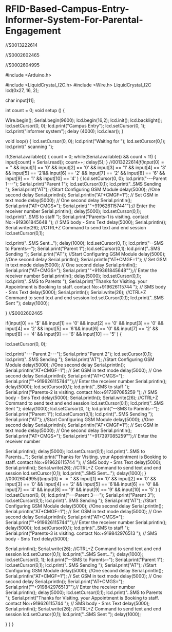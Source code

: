 # RFID-Based-Campus-Entry-Informer-System-For-Parental-Engagement
//$0013222614

//$0002602465

//$0002604995

#include <Arduino.h>


#include <LiquidCrystal_I2C.h> #include <Wire.h> LiquidCrystal_I2C lcd(0x27, 16, 2);

char input[11];


int	count = 0; void setup ()
{


Wire.begin(); Serial.begin(9600); lcd.begin(16,2);
lcd.init(); lcd.backlight(); lcd.setCursor(0, 0);
lcd.print("Campus Entry"); lcd.setCursor(0, 1); lcd.print("informer system"); delay (4000);
lcd.clear();
}


void loop()
{
lcd.setCursor(0, 0); lcd.print("Waiting for "); lcd.setCursor(0,1); lcd.print(" scanning	");

if(Serial.available())
{
count = 0;
while(Serial.available() && count < 11)
{
input[count] = Serial.read(); count++;
delay(5);
}
//$0013222614
if(input[0] == '$' && input[1] == '0' && input[2] == '0' && input[3] == '1' && input[4] == '3' && input[5] == '2'&& input[6] == '2' && input[7] == '2' && input[8] == '6' && input[9] == '1' && input[10] == '4' )
{
lcd.setCursor(0, 0);
lcd.print("---Parent 1---");
Serial.print("Parent 1"); lcd.setCursor(0,1);
lcd.print("..SMS Sending	");
Serial.print("AT"); //Start Configuring GSM Module delay(5000);	//One second delay Serial.println();
Serial.println("AT+CMGF=1"); // Set GSM in text mode delay(5000);	// One second delay Serial.println();
Serial.print("AT+CMGS="); Serial.print("\"+919626115744\"");// Enter the receiver number Serial.println();
delay(5000); lcd.setCursor(0,1); lcd.print("..SMS to staff	");
Serial.print("Parents-1 is visiting. contact No:+919361845648 "); // SMS body - Sms Text delay(5000);
Serial.println();
Serial.write(26);	//CTRL+Z Command to send text and end session lcd.setCursor(0,1);

lcd.print("..SMS Sent..."); delay(1000); lcd.setCursor(0, 1);
lcd.print("--SMS to Parents--"); Serial.print("Parent 1");
lcd.setCursor(0,1); lcd.print("..SMS Sending	");
Serial.print("AT"); //Start Configuring GSM Module delay(5000);	//One second delay Serial.println();
Serial.println("AT+CMGF=1"); // Set GSM in text mode delay(5000);	// One second delay Serial.println();
Serial.print("AT+CMGS="); Serial.print("\"+919361845648\"");// Enter the receiver number Serial.println();
delay(5000); lcd.setCursor(0,1); lcd.print("..SMS to Parents	");
Serial.print("Thanks for Visiting. your Appointment is Booking to staff. contact No:+919626115744 "); // SMS body - Sms Text
delay(5000); Serial.println();
Serial.write(26);	//CTRL+Z Command to send text and end session lcd.setCursor(0,1);
lcd.print("..SMS Sent	");
delay(1000);


}
//$0002602465


if(input[0] == '$' && input[1] == '0' && input[2] == '0' && input[3] == '0' && input[4] == '2' && input[5] == '6'&& input[6] == '0' && input[7] == '2' && input[8] == '4' && input[9] == '6' && input[10] == '5' )
{


lcd.setCursor(0, 0);

lcd.print("---Parent 2---");
Serial.print("Parent 2"); lcd.setCursor(0,1);
lcd.print("..SMS Sending	");
Serial.print("AT"); //Start Configuring GSM Module delay(5000);	//One second delay Serial.println();
Serial.println("AT+CMGF=1"); // Set GSM in text mode delay(5000);	// One second delay Serial.println();
Serial.print("AT+CMGS="); Serial.print("\"+919626115744\"");// Enter the receiver number Serial.println();
delay(5000); lcd.setCursor(0,1); lcd.print("..SMS to staff	");
Serial.print("Parents-2 is visiting. contact No:+917397085259 "); // SMS body - Sms Text delay(5000);
Serial.println();
Serial.write(26);	//CTRL+Z Command to send text and end session lcd.setCursor(0,1);
lcd.print("..SMS Sent	");
delay(1000); lcd.setCursor(0, 1);
lcd.print("--SMS to Parents--"); Serial.print("Parent 1");
lcd.setCursor(0,1); lcd.print("..SMS Sending	");
Serial.print("AT"); //Start Configuring GSM Module delay(5000);	//One second delay Serial.println();
Serial.println("AT+CMGF=1"); // Set GSM in text mode delay(5000);	// One second delay Serial.println();
Serial.print("AT+CMGS="); Serial.print("\"+917397085259\"");// Enter the receiver number

Serial.println(); delay(5000); lcd.setCursor(0,1);
lcd.print("..SMS to Parents...");
Serial.print("Thanks for Visiting. your Appointment is Booking to staff. contact No:+919626115744 "); // SMS body - Sms Text
delay(5000); Serial.println();
Serial.write(26);	//CTRL+Z Command to send text and end session lcd.setCursor(0,1);
lcd.print("..SMS Sent..."); delay(1000);
}
//$0002604995
if(input[0] == '$' && input[1] == '0' && input[2] == '0' && input[3] == '0' && input[4] == '2' && input[5] == '6'&& input[6] == '0' && input[7] == '4' && input[8] == '9' && input[9] == '9' && input[10] == '5' )
{
lcd.setCursor(0, 0);
lcd.print("---Parent 3---");
Serial.print("Parent 3"); lcd.setCursor(0,1);
lcd.print("..SMS Sending	");
Serial.print("AT"); //Start Configuring GSM Module delay(5000);	//One second delay Serial.println();
Serial.println("AT+CMGF=1"); // Set GSM in text mode delay(5000);	// One second delay Serial.println();
Serial.print("AT+CMGS="); Serial.print("\"+919626115744\"");// Enter the receiver number Serial.println();
delay(5000); lcd.setCursor(0,1); lcd.print("..SMS to staff	");
Serial.print("Parents-3 is visiting. contact No:+919842976513 "); // SMS body - Sms Text delay(5000);

Serial.println();
Serial.write(26);	//CTRL+Z Command to send text and end session lcd.setCursor(0,1);
lcd.print("..SMS Sent..."); delay(1000); lcd.setCursor(0, 1);
lcd.print("--SMS to Parents--"); Serial.print("Parent 1");
lcd.setCursor(0,1); lcd.print("..SMS Sending	");
Serial.print("AT"); //Start Configuring GSM Module delay(5000);	//One second delay Serial.println();
Serial.println("AT+CMGF=1"); // Set GSM in text mode delay(5000);	// One second delay Serial.println();
Serial.print("AT+CMGS="); Serial.print("\"+919842976513\"");// Enter the receiver number Serial.println();
delay(5000); lcd.setCursor(0,1); lcd.print("..SMS to Parents	");
Serial.print("Thanks for Visiting. your Appointment is Booking to staff. contact No:+919626115744 "); // SMS body - Sms Text
delay(5000); Serial.println();
Serial.write(26);	//CTRL+Z Command to send text and end session lcd.setCursor(0,1);
lcd.print("..SMS Sent	");
delay(1000);


}
}
}
